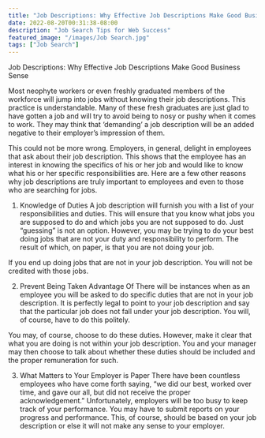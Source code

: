 ```yaml
---
title: "Job Descriptions: Why Effective Job Descriptions Make Good Business Sense"
date: 2022-08-20T00:31:38-08:00
description: "Job Search Tips for Web Success"
featured_image: "/images/Job Search.jpg"
tags: ["Job Search"]
---
```


Job Descriptions: Why Effective Job Descriptions Make Good Business Sense 

Most neophyte workers or even freshly graduated members of the workforce will jump into jobs without knowing their job descriptions. This practice is understandable. Many of these fresh graduates are just glad to have gotten a job and will try to avoid being to nosy or pushy when it comes to work. They may think that ‘demanding’ a job description will be an added negative to their employer’s impression of them.

This could not be more wrong. Employers, in general, delight in employees that ask about their job description. This shows that the employee has an interest in knowing the specifics of his or her job and would like to know what his or her specific responsibilities are. Here are a few other reasons why job descriptions are truly important to employees and even to those who are searching for jobs.

1. Knowledge of Duties
A job description will furnish you with a list of your responsibilities and duties. This will ensure that you know what jobs you are supposed to do and which jobs you are not supposed to do.  Just “guessing” is not an option. However, you may be trying to do your best doing jobs that are not your duty and responsibility to perform. The result of which, on paper, is that you are not doing your job. 

If you end up doing jobs that are not in your job description. You will not be credited with those jobs. 

2. Prevent Being Taken Advantage Of
There will be instances when as an employee you will be asked to do specific duties that are not in your job description. It is perfectly legal to point to your job description and say that the particular job does not fall under your job description. You will, of course, have to do this politely. 

You may, of course, choose to do these duties. However, make it clear that what you are doing is not within your job description. You and your manager may then choose to talk about whether these duties should be included and the proper remuneration for such.

3. What Matters to Your Employer is Paper
There have been countless employees who have come forth saying, “we did our best, worked over time, and gave our all, but did not receive the proper acknowledgement.” Unfortunately, employers will be too busy to keep track of your performance. You may have to submit reports on your progress and performance. This, of course, should be based on your job description or else it will not make any sense to your employer.

